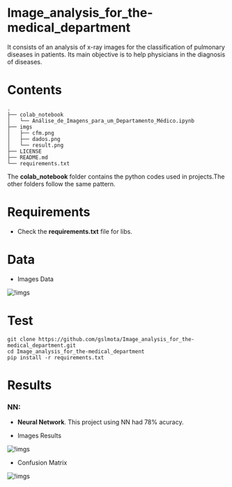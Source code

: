 # Image_analysis_for_the-medical_department
It consists of an analysis of x-ray images for the classification of pulmonary diseases in patients.
Its main objective is to help physicians in the diagnosis of diseases.

# Contents
``` shell
.
├── colab_notebook
│   └── Análise_de_Imagens_para_um_Departamento_Médico.ipynb
├── imgs
│   ├── cfm.png
│   ├── dados.png
│   └── result.png
├── LICENSE
├── README.md
└── requirements.txt
```
The **colab_notebook** folder contains the python codes used in projects.The other folders follow the same pattern.

# Requirements

 * Check the **requirements.txt** file for libs.

# Data

* Images Data

![!imgs](https://github.com/gslmota/data_science_applied_to_the_HR_department./blob/main/imgs/cm.png)

# Test

```shell
git clone https://github.com/gslmota/Image_analysis_for_the-medical_department.git
cd Image_analysis_for_the-medical_department
pip install -r requirements.txt
```


# Results

### **NN**: 
* **Neural Network**. This project using NN had 78% acuracy.


* Images Results

![!imgs](https://github.com/gslmota/data_science_applied_to_the_HR_department./blob/main/imgs/cm.png)

* Confusion Matrix

![!imgs](https://github.com/gslmota/data_science_applied_to_the_HR_department./blob/main/imgs/cm.png)

